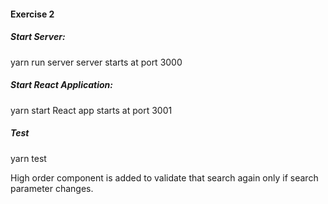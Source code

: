 #### Exercise 2
##### Start Server:
yarn run server
server starts at port 3000

##### Start React Application:
yarn start
React app starts at port 3001

##### Test
yarn test

High order component is added to validate that search again only if search parameter changes.